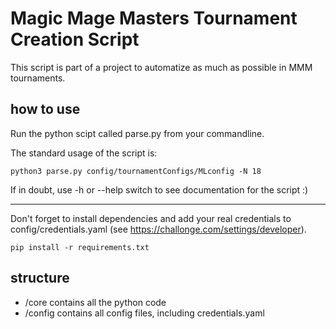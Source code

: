 # Magic Mage Masters Tournament Creation Script

This script is part of a project to automatize as much as possible in MMM tournaments.

## how to use
Run the python scipt called parse.py from your commandline.

The standard usage of the script is:

    python3 parse.py config/tournamentConfigs/MLconfig -N 18

If in doubt, use -h or --help switch to see documentation for the script :)

 - - -
 
Don't forget to install dependencies and add your real credentials to config/credentials.yaml (see https://challonge.com/settings/developer).

    pip install -r requirements.txt

## structure
- /core contains all the python code
- /config contains all config files, including credentials.yaml
